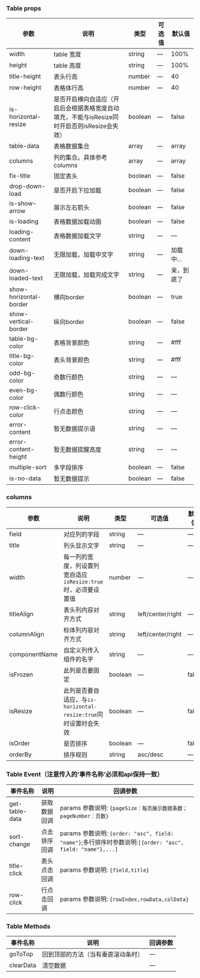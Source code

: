 ### Table props
| 参数      | 说明          | 类型      | 可选值                           | 默认值  |
|---------- |-------------- |---------- |--------------------------------  |-------- |
| width | table 宽度 | string | — | 100% |
| height | table 高度 | string | — | 100% |
| title-height | 表头行高 | number | — | 40 |
| row-height | 表格体行高 | number | — | 40 |
| is-horizontal-resize | 是否开启横向自适应（开启后会根据表格宽度自动填充，不能与isResize同时开启否则isResize会失效） | boolean | — | false |
| table-data | 表格数据集合 | array | — | array |
| columns | 列的集合。具体参考columns | array | — | array |
| fix-title | 固定表头 | boolean | — | false |
| drop-down-load |  是否开启下拉加载 | boolean | — | false |
| is-show-arrow |  展示左右箭头 | boolean | — | false |
| is-loading |  表格数据加载动画 | boolean | — | false |
| loading-content |  表格数据加载文字 | string | — | — |
| down-loading-text |  无限加载，加载中文字 | string | — | 加载中... |
| down-loaded-text |  无限加载，加载完成文字 | string | — | 亲，到底了 |
| show-horizontal-border |  横向border | boolean | — | true |
| show-vertical-border |  纵向border | boolean | — | false |
| table-bg-color |  表格背景颜色 | string | — | #fff |
| title-bg-color |  表头背景颜色 | string | — | #fff |
| odd-bg-color |  奇数行颜色 | string | — | — |
| even-bg-color |  偶数行颜色 | string | — | — |
| row-click-color |  行点击颜色 | string | — | — |
| error-content |  暂无数据提示语 | string | — | — |
| error-content-height |  暂无数据提醒高度 | string | — | — |
| multiple-sort |  多字段排序 | boolean | — | false |
| is-no-data |  暂无数据提示 | boolean | — | false |



### columns
| 参数      | 说明          | 类型      | 可选值                           | 默认值  |
|---------- |-------------- |---------- |--------------------------------  |-------- |
| field | 对应列的字段 | string | — | — |
| title | 列头显示文字 | string | — | — |
| width | 每一列的宽度，列设置列宽自适应`isResize:true`时，必须要设置值 |number  | — | — |
| titleAlign | 表头列内容对齐方式 | string | left/center/right | — |
| columnAlign | 标体列内容对齐方式 | string | left/center/right | — |
| componentName | 自定义列传入组件的名字 | string | — | — |
| isFrozen | 此列是否要固定 | boolean | — | false |
| isResize | 此列是否要自适应，与`is-horizontal-resize:true`同时设置时会失效 |  boolean| — | false |
| isOrder | 是否排序 | boolean | — | false |
| orderBy | 排序规则 | string | asc/desc | — |



### Table Event（注意传入的‘事件名称’必须和api保持一致）

| 事件名称 | 说明 | 回调参数 |
|---------- |-------- |---------- |
| get-table-data | 获取数据回调 | params 参数说明: `{pageSize：每页展示数据条数；pageNumber：页数}` |
| sort-change | 点击排序回调| params 参数说明: `{order: "asc", field: "name"}`;多行排序时参数说明:`[{order: "asc", field: "name"},...]` | — | — |
| title-click | 表头点击回调| params 参数说明: `{field,title}` | — | — |
| row-click | 行点击回调| params 参数说明: `{rowIndex,rowData,colData}` | — | — |


### Table Methods
| 事件名称 | 说明 | 回调参数 |
|---------- |-------- |---------- |
| goToTop| 回到顶部的方法（当有垂直滚动条时） | — |
| clearData| 清空数据 | — |